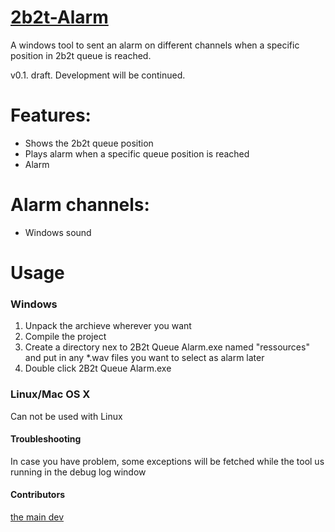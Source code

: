 [2b2t-Alarm](https://github.com/h3tz/2b2t-Alarm)
===========
A windows tool to sent an alarm on different channels when a specific position in 2b2t queue is reached.

v0.1. draft. Development will be continued.

Features:
=========
 - Shows the 2b2t queue position
 - Plays alarm when a specific queue position is reached
 - Alarm 

Alarm channels:
=========
 - Windows sound

Usage
=====

### Windows
 1. Unpack the archieve wherever you want
 2. Compile the project
 3. Create a directory nex to 2B2t Queue Alarm.exe named "ressources" and put in any *.wav files you want to select as alarm later
 4. Double click 2B2t Queue Alarm.exe

### Linux/Mac OS X
Can not be used with Linux


#### Troubleshooting
In case you have problem, some exceptions will be fetched while the tool us running in the debug log window

#### Contributors
[the main dev](https://github.com/h3tz)

